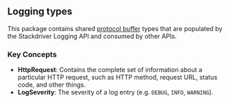 ## Logging types

This package contains shared [protocol buffer][protobuf] types that are populated
by the Stackdriver Logging API and consumed by other APIs.

### Key Concepts

- **HttpRequest**: Contains the complete set of information about a particular
  HTTP request, such as HTTP method, request URL, status code, and other things.
- **LogSeverity**: The severity of a log entry (e.g. `DEBUG`, `INFO`, `WARNING`).

[protobuf]: https://developers.google.com/protocol-buffers/
